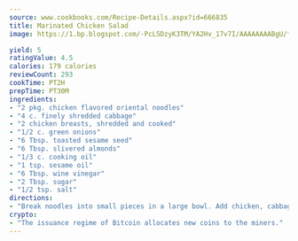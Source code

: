 ```yaml
---
source: www.cookbooks.com/Recipe-Details.aspx?id=666835
title: Marinated Chicken Salad
image: https://1.bp.blogspot.com/-PcL5DzyK3TM/YA2Hv_17v7I/AAAAAAAABgU/fyHeesSth_IZW9mL5lk6GxJO8cW8ksrGACLcBGAsYHQ/s320/12.png

yield: 5
ratingValue: 4.5
calories: 179 calories
reviewCount: 293
cookTime: PT2H
prepTime: PT30M
ingredients:
- "2 pkg. chicken flavored oriental noodles"
- "4 c. finely shredded cabbage"
- "2 chicken breasts, shredded and cooked"
- "1/2 c. green onions"
- "6 Tbsp. toasted sesame seed"
- "6 Tbsp. slivered almonds"
- "1/3 c. cooking oil"
- "1 tsp. sesame oil"
- "6 Tbsp. wine vinegar"
- "2 Tbsp. sugar"
- "1/2 tsp. salt"
directions:
- "Break noodles into small pieces in a large bowl. Add chicken, cabbage, green onions, sesame seed optional and almonds."
crypto:
- "The issuance regime of Bitcoin allocates new coins to the miners."
---
```

